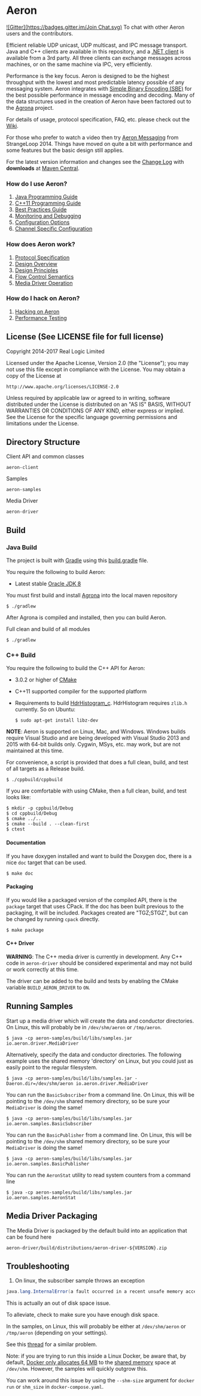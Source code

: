 Aeron
=====

[![Gitter](https://badges.gitter.im/Join Chat.svg)](https://gitter.im/real-logic/Aeron?utm_source=badge&utm_medium=badge&utm_campaign=pr-badge&utm_content=badge) To chat with other Aeron users and the contributors.

Efficient reliable UDP unicast, UDP multicast, and IPC message transport. Java and C++ clients are available in this repository, and a [.NET client](https://github.com/AdaptiveConsulting/Aeron.NET) is available from a 3rd party. All three clients can exchange messages across machines, or on the same machine via IPC, very efficiently.

Performance is the key focus. Aeron is designed to be the highest throughput with the lowest and most predictable latency possible of any messaging system. Aeron integrates with [Simple Binary Encoding (SBE)](https://github.com/real-logic/simple-binary-encoding) for the best possible performance in message encoding and decoding. Many of the data structures used in the creation of Aeron have been factored out to the [Agrona](https://github.com/real-logic/Agrona) project.

For details of usage, protocol specification, FAQ, etc. please check out the
[Wiki](https://github.com/real-logic/Aeron/wiki).

For those who prefer to watch a video then try [Aeron Messaging](https://www.youtube.com/watch?v=tM4YskS94b0) from StrangeLoop 2014. Things have moved on quite a bit with performance and some features but the basic design still applies.

For the latest version information and changes see the [Change Log](https://github.com/real-logic/Aeron/wiki/Change-Log) with **downloads** at [Maven Central](http://search.maven.org/#search%7Cga%7C1%7CAeron).

### How do I use Aeron?

1. [Java Programming Guide](https://github.com/real-logic/Aeron/wiki/Java-Programming-Guide)
1. [C++11 Programming Guide](https://github.com/real-logic/Aeron/wiki/Cpp-Programming-Guide)
1. [Best Practices Guide](https://github.com/real-logic/Aeron/wiki/Best-Practices-Guide)
1. [Monitoring and Debugging](https://github.com/real-logic/Aeron/wiki/Monitoring-and-Debugging)
1. [Configuration Options](https://github.com/real-logic/Aeron/wiki/Configuration-Options)
1. [Channel Specific Configuration](https://github.com/real-logic/Aeron/wiki/Channel-Configuration)

### How does Aeron work?

1. [Protocol Specification](https://github.com/real-logic/Aeron/wiki/Protocol-Specification)
1. [Design Overview](https://github.com/real-logic/Aeron/wiki/Design-Overview)
1. [Design Principles](https://github.com/real-logic/Aeron/wiki/Design-Principles)
1. [Flow Control Semantics](https://github.com/real-logic/Aeron/wiki/Flow-Control)
1. [Media Driver Operation](https://github.com/real-logic/Aeron/wiki/Media-Driver-Operation)

### How do I hack on Aeron?

1. [Hacking on Aeron](https://github.com/real-logic/Aeron/wiki/Hacking-on-Aeron)
1. [Performance Testing](https://github.com/real-logic/Aeron/wiki/Performance-Testing)

License (See LICENSE file for full license)
-------------------------------------------
Copyright 2014-2017 Real Logic Limited

Licensed under the Apache License, Version 2.0 (the "License");
you may not use this file except in compliance with the License.
You may obtain a copy of the License at

    http://www.apache.org/licenses/LICENSE-2.0

Unless required by applicable law or agreed to in writing, software
distributed under the License is distributed on an "AS IS" BASIS,
WITHOUT WARRANTIES OR CONDITIONS OF ANY KIND, either express or implied.
See the License for the specific language governing permissions and
limitations under the License.

Directory Structure
-------------------

Client API and common classes

    aeron-client

Samples

    aeron-samples

Media Driver

    aeron-driver


Build
-----

### Java Build

The project is built with [Gradle](http://gradle.org/) using this [build.gradle](https://github.com/real-logic/Aeron/blob/master/build.gradle) file.

You require the following to build Aeron:

* Latest stable [Oracle JDK 8](http://www.oracle.com/technetwork/java/)

You must first build and install [Agrona](https://github.com/real-logic/Agrona) into the local maven repository

    $ ./gradlew

After Agrona is compiled and installed, then you can build Aeron.

Full clean and build of all modules

    $ ./gradlew
    
### C++ Build

You require the following to build the C++ API for Aeron:

* 3.0.2 or higher of [CMake](http://www.cmake.org/)
* C++11 supported compiler for the supported platform
* Requirements to build [HdrHistogram_c](https://github.com/HdrHistogram/HdrHistogram_c). HdrHistogram requires `zlib.h` currently. So on Ubuntu:

    `$ sudo apt-get install libz-dev`

__NOTE__: Aeron is supported on Linux, Mac, and Windows. Windows builds require Visual Studio and are being developed
with Visual Studio 2013 and 2015 with 64-bit builds only. Cygwin, MSys, etc. may work, but are not maintained at this time.

For convenience, a script is provided that does a full clean, build, and test of all targets as a Release build.

    $ ./cppbuild/cppbuild

If you are comfortable with using CMake, then a full clean, build, and test looks like:

    $ mkdir -p cppbuild/Debug
    $ cd cppbuild/Debug
    $ cmake ../..
    $ cmake --build . --clean-first
    $ ctest

#### Documentation

If you have doxygen installed and want to build the Doxygen doc, there is a nice `doc` target that can be used.

    $ make doc
    
#### Packaging

If you would like a packaged version of the compiled API, there is the `package` target that uses CPack. If the doc
has been built previous to the packaging, it will be included. Packages created are "TGZ;STGZ", but can be changed
by running `cpack` directly.

    $ make package

#### C++ Driver

__WARNING__: The C++ media driver is currently in development. Any C++ code in `aeron-driver` should be considered experimental
and may not build or work correctly at this time.

The driver can be added to the build and tests by enabling the CMake variable `BUILD_AERON_DRIVER` to `ON`.

Running Samples
---------------

Start up a media driver which will create the data and conductor directories. On Linux, this will probably be in `/dev/shm/aeron` or `/tmp/aeron`.

    $ java -cp aeron-samples/build/libs/samples.jar io.aeron.driver.MediaDriver

Alternatively, specify the data and conductor directories. The following example uses the shared memory 'directory' on Linux, but you could just as easily point to the regular filesystem.

    $ java -cp aeron-samples/build/libs/samples.jar -Daeron.dir=/dev/shm/aeron io.aeron.driver.MediaDriver

You can run the `BasicSubscriber` from a command line. On Linux, this will be pointing to the `/dev/shm` shared memory directory, so be sure your `MediaDriver` is doing the same!

    $ java -cp aeron-samples/build/libs/samples.jar io.aeron.samples.BasicSubscriber
    
You can run the `BasicPublisher` from a command line. On Linux, this will be pointing to the `/dev/shm` shared memory directory, so be sure your `MediaDriver` is doing the same!

    $ java -cp aeron-samples/build/libs/samples.jar io.aeron.samples.BasicPublisher

You can run the `AeronStat` utility to read system counters from a command line
    
    $ java -cp aeron-samples/build/libs/samples.jar io.aeron.samples.AeronStat


Media Driver Packaging
----------------------

The Media Driver is packaged by the default build into an application that can be found here

    aeron-driver/build/distributions/aeron-driver-${VERSION}.zip


Troubleshooting
---------------

1. On linux, the subscriber sample throws an exception
 
 ```java
 java.lang.InternalError(a fault occurred in a recent unsafe memory access operation in compiled Java code)
 ```

  This is actually an out of disk space issue.
  
  To alleviate, check to make sure you have enough disk space.

  In the samples, on Linux, this will probably be either at `/dev/shm/aeron` or `/tmp/aeron` (depending on your settings).

  See this [thread](https://issues.apache.org/jira/browse/CASSANDRA-5737?focusedCommentId=14251018&page=com.atlassian.jira.plugin.system.issuetabpanels:comment-tabpanel#comment-14251018) for a similar problem.
  
  Note: if you are trying to run this inside a Linux Docker, be aware that, by default, [Docker only allocates 64 MB](https://github.com/docker/docker/issues/2606) to the [shared memory](https://www.google.com/url?sa=t&rct=j&q=&esrc=s&source=web&cd=1&ved=0CB8QFjAA&url=http%3A%2F%2Fwww.cyberciti.biz%2Ftips%2Fwhat-is-devshm-and-its-practical-usage.html&ei=NBEPVcfzLZLWoASv8IKYCA&usg=AFQjCNHwBF2R9m4v_Z9pyNlunei2gH-ssA&sig2=VzzxpzRAGoHRjpH_MhRL8w&bvm=bv.88528373,d.cGU) space at `/dev/shm`. However, the samples will quickly outgrow this.
  
  You can work around this issue by using the `--shm-size` argument for `docker run` or `shm_size` in `docker-compose.yaml`.

  
